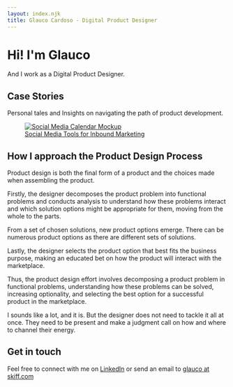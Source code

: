 ```yaml
---
layout: index.njk
title: Glauco Cardoso - Digital Product Designer
---
```


<h1 class="greetings">Hi! I'm Glauco</h1>
<p class="lead-paragraph">
And I work as a Digital Product Designer.
</p>

## Case Stories
<p class="lead-paragraph">
Personal tales and Insights on navigating the path of product development.
</p>

<a href="cases/social-media-tools">
<figure>
<img src="/assets/img/social-media-tools/monthly-calendar.png" alt="Social Media Calendar Mockup" title="Social Media Tools for Inbound Marketing">
<figcaption>
Social Media Tools for Inbound Marketing
</figcaption>
</figure>
</a>

## How I approach the Product Design Process
<p class="lead-paragraph">
Product design is both the final form of a product and the choices made when assembling the product.
</p>

Firstly, the designer decomposes the product problem into functional problems and conducts analysis to understand how these problems interact and which solution options might be appropriate for them, moving from the whole to the parts.

From a set of chosen solutions, new product options emerge. There can be numerous product options as there are different sets of solutions.

Lastly, the designer selects the product option that best fits the business purpose, making an educated bet on how the product will interact with the marketplace.

Thus, the product design effort involves decomposing a product problem in functional problems, understanding how these problems can be solved, increasing optionality, and selecting the best option for a successful product in the marketplace.

I sounds like a lot, and it is. But the designer does not need to tackle it all at once. They need to be present and make a judgment call on how and where to channel their energy.

## Get in touch

Feel free to connect with me on [LinkedIn](https://www.linkedin.com/in/glaucocardoso/) or send an email to [glauco at skiff.com](mailto:glauco@skiff.com)